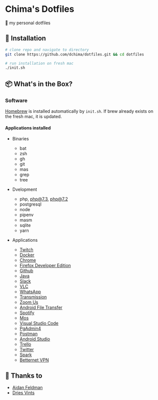 # Chima's Dotfiles
:balloon: my personal dotfiles

## :wrench: Installation
```bash
# clone repo and navigate to directory
git clone https://github.com/dchima/dotfiles.git && cd dotfiles

# run installation on fresh mac
./init.sh
```

## :package: What's in the Box?

### Software 
[Homebrew](https://github.com/Homebrew/brew) is installed automatically by `init.sh`. If brew already exists on the fresh mac, it is updated.

#### Applications installed
- Binaries
  - bat
  - zsh
  - gh
  - git
  - mas
  - grep
  - tree

- Dvelopment
  - php, php@7.3, php@7.2
  - postgresql
  - node
  - pipenv
  - masm
  - sqlite
  - yarn

- Applications
  - [Twitch](https://www.twitch.tv/)
  - [Docker](https://www.docker.com/)
  - [Chrome](https://www.google.com/chrome/)
  - [Firefox Developer Edition](https://www.mozilla.org/en-US/firefox/developer/)
  - [Github](http://github.com/)
  - [Java](https://www.java.com/en/download/)
  - [Slack](https://slack.com/)
  - [VLC](https://www.videolan.org/vlc/index.html)
  - [WhatsApp](https://whatsapp.com/)
  - [Transmission](https://transmissionbt.com/download/)
  - [Zoom Us](https://zoom.us/download)
  - [Android File Transfer](https://www.android.com/filetransfer/)
  - [Spotify](https://www.spotify.com/)
  - [Mos](https://mos.caldis.me/)
  - [Visual Studio Code](https://code.visualstudio.com/)
  - [PgAdmin4](https://www.pgadmin.org/download/)
  - [Postman](https://www.postman.com/downloads/)
  - [Android Studio](https://developer.android.com/studio)
  - [Trello](https://trello.com/en/platforms)
  - [Twitter](https://twitter.com/download)
  - [Spark](https://sparkmailapp.com/)
  - [Betternet VPN](https://www.betternet.co/mac-vpn/)

## :yellow_heart: Thanks to
- [Aidan Feldman](https://github.com/afeld/dotfiles)
- [Dries Vints](https://github.com/driesvints/dotfiles)

